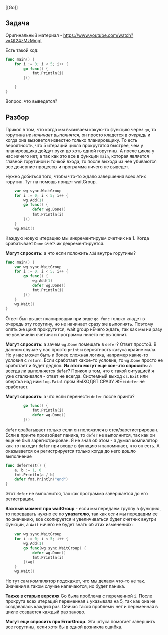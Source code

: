 [[Go]]
## Задача
Оригинальный материал - https://www.youtube.com/watch?v=Qf24zMzMmgI

Есть такой код:
```go
func main() {
    for i := 0; i < 5; i++ {
        go func() {
            fmt.Println(i)
        }()

    }
}
```
Вопрос: что выведется?

## Разбор
Прикол в том, что когда мы вызываем какую-то функцию через `go`, то горутина *не начинает выполнятся*, он просто кладется в *очередь* и когда она вызовется известно только планировщику. То есть вероятность, что 5 итераций цикла прокрутятся быстрее, чем у планировщика дойдут руки до хоть одной горутины. А после цикла у нас ничего нет, а так как это все в функции `main`, которая является главной горутиной и точкой входа, то после выхода из нее убиваются все дочерние процессы и программа ничего не выведет.

Нужно добиться того, чтобы что-то ждало завершения всех этих горутин. Тут на помощь придет waitGroup. 
```go
    var wg sync.WaitGroup
    for i := 0; i < 5; i++ {
        wg.Add(1)
        go func() {
            defer wg.Done()
            fmt.Println(i)
        }()
    }
    wg.Wait()
```
Каждую новую итерацию мы инкрементируем счетчик на 1. Когда срабатывает `Done` счетчик декрементируется. 

**Могут спросить:** а что если положить `Add` внутрь горутины? 
```go
func main() {
    var wg sync.WaitGroup
    for i := 0; i < 5; i++ {
        go func() {
            wg.Add(1)
            defer wg.Done()
            fmt.Println(i)
        }()
    }
    wg.Wait()
}
```
Ответ был выше: планировщик при виде `go func` только кладет в очередь эту горутину, но не начинает сразу же выполнять. Поэтому опять же цикл прокрутится, wait group нЕчего ждать, так как мы ни разу не увеличили счетчик и программа ничего не выполнит.

**Могут спросить**: а зачем `wg.Done` помещать в `defer`? 
Ответ простой. В данном случае у нас просто `print` и вероятность казуса крайне мала. Но у нас может быть и более сложная логика, например какие-то условия с `return`. Если сработает какое-то условие, то `wg.Done` просто не сработает и будет дедлок. **Из этого могут еще кое-что спросить**: а всегда ли выполняется `defer`? Прикол в том, что с такой ситуацией я уже сталкивался - ответ не всегда. Системный выход `os.Exit` или обертка над ним `log.Fatal` прям ВЫХОДЯТ СРАЗУ ЖЕ и `defer` не сработает.

**Могут спросить**: а что если перенести `defer` после принта?
```go
        go func() {
            fmt.Println(i)
            defer wg.Done()
        }()
```
`defer` срабатывает только если он положился в стек/зарегистрирован. Если в принте произойдет паника, то `defer` не выполнится, так как он еще не был зарегистрирован. Я не знал об этом - я думал компилятор как-то находит `defer` при входе в функцию и запоминает, что он есть. А оказывается он регистрируется только когда до него дошло выполнение 
```go
func deferTest() {
    a, b := 1, 0
    fmt.Println(a / b)
    defer fmt.Println("end")
}
```
Этот `defer` не выполнится, так как программа завершается до его регистрации. 

**Важный момент про waitGroup** - если мы передаем группу в функцию, то передавать нужно ее по **указателю**, так как если мы передадим ее по значению, все скопируется и увеличиваться будет счетчик внутри функции, а `Wait` ничего не будет знать об этих изменениях:
```go
    var wg sync.WaitGroup
    for i := 0; i < 5; i++ {
        wg.Add(1)
        go func(wg sync.WaitGroup) {
            defer wg.Done()
            fmt.Println(i)
        }(wg)
    }
    wg.Wait()
```
Но тут сам компилятор подскажет, что мы делаем что-то не так. Значения в таком случае напечаются, но будет паника.

**Также в старых версиях** Go была проблема с переменной `i`. После прокрута всех итераций переменная `i` указывала на 5, так как она не создавалась каждый раз. Сейчас такой проблемы нет и переменная в цикле создается каждый раз заново.

**Могут еще спросить про ErrorGroup**. Эта штука помогает завершить все горутины, если хотя бы в одной возникла ошибка.